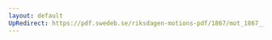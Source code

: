 ```yaml
---
layout: default
UpRedirect: https://pdf.swedeb.se/riksdagen-motions-pdf/1867/mot_1867__ak__00223/mot_1867__ak__00223_001.pdf
---
```

